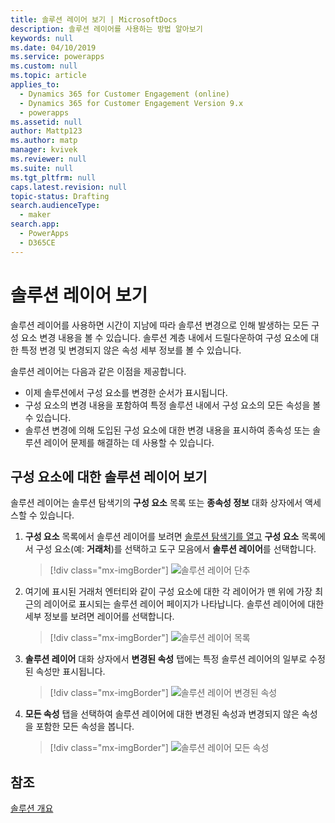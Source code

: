 ```yaml
---
title: 솔루션 레이어 보기 | MicrosoftDocs
description: 솔루션 레이어를 사용하는 방법 알아보기
keywords: null
ms.date: 04/10/2019
ms.service: powerapps
ms.custom: null
ms.topic: article
applies_to:
  - Dynamics 365 for Customer Engagement (online)
  - Dynamics 365 for Customer Engagement Version 9.x
  - powerapps
ms.assetid: null
author: Mattp123
ms.author: matp
manager: kvivek
ms.reviewer: null
ms.suite: null
ms.tgt_pltfrm: null
caps.latest.revision: null
topic-status: Drafting
search.audienceType:
  - maker
search.app:
  - PowerApps
  - D365CE
---
```


# <a name="view-solution-layers"></a>솔루션 레이어 보기
솔루션 레이어를 사용하면 시간이 지남에 따라 솔루션 변경으로 인해 발생하는 모든 구성 요소 변경 내용을 볼 수 있습니다. 솔루션 계층 내에서 드릴다운하여 구성 요소에 대한 특정 변경 및 변경되지 않은 속성 세부 정보를 볼 수 있습니다. 

솔루션 레이어는 다음과 같은 이점을 제공합니다. 
-   이제 솔루션에서 구성 요소를 변경한 순서가 표시됩니다. 
-   구성 요소의 변경 내용을 포함하여 특정 솔루션 내에서 구성 요소의 모든 속성을 볼 수 있습니다. 
-   솔루션 변경에 의해 도입된 구성 요소에 대한 변경 내용을 표시하여 종속성 또는 솔루션 레이어 문제를 해결하는 데 사용할 수 있습니다.

## <a name="view-the-solution-layers-for-a-component"></a>구성 요소에 대한 솔루션 레이어 보기
솔루션 레이어는 솔루션 탐색기의 **구성 요소** 목록 또는 **종속성 정보** 대화 상자에서 액세스할 수 있습니다. 

1. **구성 요소** 목록에서 솔루션 레이어를 보려면 [솔루션 탐색기를 열고](../model-driven-apps/advanced-navigation.md#solution-explorer) **구성 요소** 목록에서 구성 요소(예: **거래처**)를 선택하고 도구 모음에서 **솔루션 레이어**를 선택합니다. 

   > [!div class="mx-imgBorder"] 
   > ![](media/solution-layers-toolbar.png "솔루션 레이어 단추")

2. 여기에 표시된 거래처 엔터티와 같이 구성 요소에 대한 각 레이어가 맨 위에 가장 최근의 레이어로 표시되는 솔루션 레이어 페이지가 나타납니다. 솔루션 레이어에 대한 세부 정보를 보려면 레이어를 선택합니다. 

   > [!div class="mx-imgBorder"] 
   > ![](media/solution-layers-list.png "솔루션 레이어 목록")

3. **솔루션 레이어** 대화 상자에서 **변경된 속성** 탭에는 특정 솔루션 레이어의 일부로 수정된 속성만 표시됩니다. 

   > [!div class="mx-imgBorder"] 
   > ![](media/solution-layers-change-prop.png "솔루션 레이어 변경된 속성")

4. **모든 속성** 탭을 선택하여 솔루션 레이어에 대한 변경된 속성과 변경되지 않은 속성을 포함한 모든 속성을 봅니다. 

   > [!div class="mx-imgBorder"] 
   > ![](media/solution-layers-all-prop.png "솔루션 레이어 모든 속성")

## <a name="see-also"></a>참조
[솔루션 개요](solutions-overview.md)